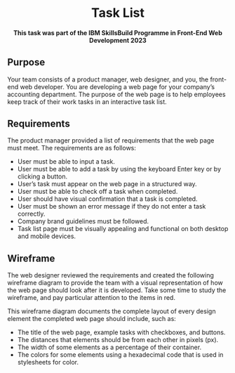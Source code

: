 <h1 align='center'> Task List </h1>
<h4 align='center'> This task was part of the IBM SkillsBuild Programme in Front-End Web Development 2023 </h4>

<h2> Purpose </h2>
<p> Your team consists of a product manager, web designer, and you, the front-end web developer. You are developing a web page for your company’s accounting department. The purpose of the web page is to help employees keep track of their work tasks in an interactive task list. </p>

<h2> Requirements </h2>
<p> The product manager provided a list of requirements that the web page must meet. The requirements are as follows:
  <ul>
    <li>User must be able to input a task.</li>
    <li>User must be able to add a task by using the keyboard Enter key or by clicking a button.</li>
    <li>User’s task must appear on the web page in a structured way.</li>
    <li>User must be able to check off a task when completed.</li>
    <li>User should have visual confirmation that a task is completed.</li>
    <li>User must be shown an error message if they do not enter a task correctly.</li>
    <li>Company brand guidelines must be followed.</li>
    <li>Task list page must be visually appealing and functional on both desktop and mobile devices.</li>
  </ul>
</p>

<h2> Wireframe </h2>
<p>The web designer reviewed the requirements and created the following wireframe diagram to provide the team with a visual representation of how the web page should look after it is developed. Take some time to study the wireframe, and pay particular attention to the items in red. </p>

<p> This wireframe diagram documents the complete layout of every design element the completed web page should include, such as:
  <ul>
    <li>The title of the web page, example tasks with checkboxes, and buttons.</li>
    <li>The distances that elements should be from each other in pixels (px).</li>
    <li>The width of some elements as a percentage of their container.</li>
    <li>The colors for some elements using a hexadecimal code that is used in stylesheets for color.</li>
  </ul>
</p>
